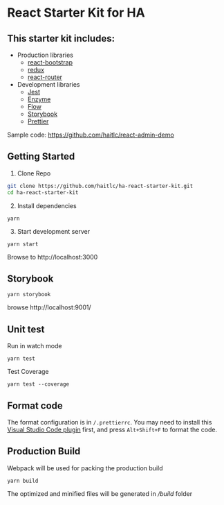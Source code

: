 # React Starter Kit for HA

## This starter kit includes:
- Production libraries
  - [react-bootstrap](https://github.com/react-bootstrap/react-bootstrap/)
  - [redux](https://redux.js.org/)
  - [react-router](https://github.com/ReactTraining/react-router)
- Development libraries
  - [Jest](https://github.com/facebook/jest)
  - [Enzyme](https://github.com/airbnb/enzyme)
  - [Flow](https://github.com/facebook/flow)
  - [Storybook](https://storybook.js.org/)
  - [Prettier](https://github.com/prettier/prettier)

Sample code: https://github.com/haitlc/react-admin-demo

## Getting Started

1. Clone Repo

````bash 
git clone https://github.com/haitlc/ha-react-starter-kit.git
cd ha-react-starter-kit
````

2. Install dependencies

````
yarn
````

3. Start development server
````
yarn start
````

Browse to http://localhost:3000

## Storybook
```
yarn storybook
```

browse http://localhost:9001/

## Unit test
Run in watch mode
```
yarn test
```

Test Coverage
```
yarn test --coverage
```

## Format code
The format configuration is in `/.prettierrc`.
You may need to install this [Visual Studio Code plugin](https://marketplace.visualstudio.com/items?itemName=esbenp.prettier-vscode) first, and press `Alt+Shift+F` to format the code.

## Production Build

Webpack will be used for packing the production build

````
yarn build
````

The optimized and minified files will be generated in */build* folder
